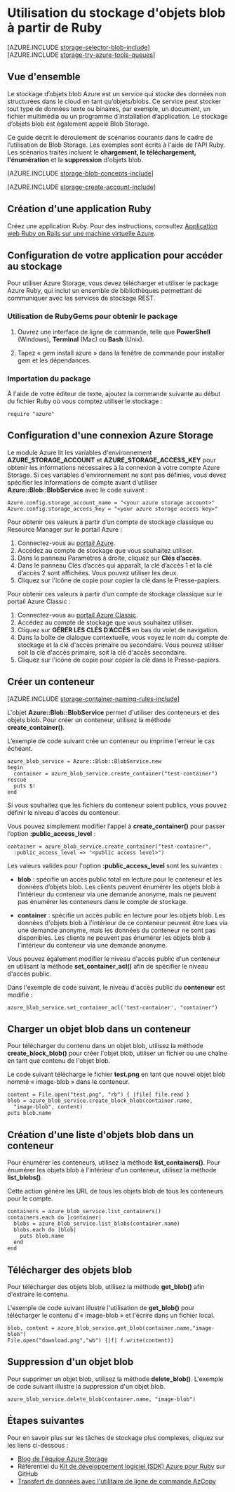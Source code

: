 <properties
	pageTitle="Utilisation du stockage d’objets blob à partir de Ruby | Microsoft Azure"
	description="Stockez des données non structurées dans le cloud avec Azure Blob Storage (stockage d’objets)."
	services="storage"
	documentationCenter="ruby"
	authors="rmcmurray"
	manager="wpickett"
	editor="tysonn"/>

<tags
	ms.service="storage"
	ms.workload="storage"
	ms.tgt_pltfrm="na"
	ms.devlang="ruby"
	ms.topic="article"
    ms.date="08/11/2016"
	ms.author="jwillis;robmcm"/>


# Utilisation du stockage d'objets blob à partir de Ruby

[AZURE.INCLUDE [storage-selector-blob-include](../../includes/storage-selector-blob-include.md)] <br/> [AZURE.INCLUDE [storage-try-azure-tools-queues](../../includes/storage-try-azure-tools-blobs.md)]

## Vue d'ensemble

Le stockage d’objets blob Azure est un service qui stocke des données non structurées dans le cloud en tant qu’objets/blobs. Ce service peut stocker tout type de données texte ou binaires, par exemple, un document, un fichier multimédia ou un programme d’installation d’application. Le stockage d’objets blob est également appelé Blob Storage.

Ce guide décrit le déroulement de scénarios courants dans le cadre de l’utilisation de Blob Storage. Les exemples sont écrits à l'aide de l'API Ruby. Les scénarios traités incluent le **chargement, le téléchargement, l'énumération** et la **suppression** d'objets blob.

[AZURE.INCLUDE [storage-blob-concepts-include](../../includes/storage-blob-concepts-include.md)]

[AZURE.INCLUDE [storage-create-account-include](../../includes/storage-create-account-include.md)]

## Création d'une application Ruby

Créez une application Ruby. Pour des instructions, consultez [Application web Ruby on Rails sur une machine virtuelle Azure](../virtual-machines/virtual-machines-linux-classic-ruby-rails-web-app.md).

## Configuration de votre application pour accéder au stockage

Pour utiliser Azure Storage, vous devez télécharger et utiliser le package Azure Ruby, qui inclut un ensemble de bibliothèques permettant de communiquer avec les services de stockage REST.

### Utilisation de RubyGems pour obtenir le package

1. Ouvrez une interface de ligne de commande, telle que **PowerShell** (Windows), **Terminal** (Mac) ou **Bash** (Unix).

2. Tapez « gem install azure » dans la fenêtre de commande pour installer gem et les dépendances.

### Importation du package

À l'aide de votre éditeur de texte, ajoutez la commande suivante au début du fichier Ruby où vous comptez utiliser le stockage :

	require "azure"

## Configuration d'une connexion Azure Storage

Le module Azure lit les variables d'environnement **AZURE\_STORAGE\_ACCOUNT** et **AZURE\_STORAGE\_ACCESS\_KEY** pour obtenir les informations nécessaires à la connexion à votre compte Azure Storage. Si ces variables d'environnement ne sont pas définies, vous devez spécifier les informations de compte avant d'utiliser **Azure::Blob::BlobService** avec le code suivant :

	Azure.config.storage_account_name = "<your azure storage account>"
	Azure.config.storage_access_key = "<your azure storage access key>"


Pour obtenir ces valeurs à partir d’un compte de stockage classique ou Resource Manager sur le portail Azure :

1. Connectez-vous au [portail Azure](https://portal.azure.com).
2. Accédez au compte de stockage que vous souhaitez utiliser.
3. Dans le panneau Paramètres à droite, cliquez sur **Clés d’accès**.
4. Dans le panneau Clés d’accès qui apparaît, la clé d’accès 1 et la clé d’accès 2 sont affichées. Vous pouvez utiliser les deux.
5. Cliquez sur l'icône de copie pour copier la clé dans le Presse-papiers.

Pour obtenir ces valeurs à partir d’un compte de stockage classique sur le portail Azure Classic :

1. Connectez-vous au [portail Azure Classic](https://manage.windowsazure.com).
2. Accédez au compte de stockage que vous souhaitez utiliser.
3. Cliquez sur **GÉRER LES CLÉS D’ACCÈS** en bas du volet de navigation.
4. Dans la boîte de dialogue contextuelle, vous voyez le nom du compte de stockage et la clé d'accès primaire ou secondaire. Vous pouvez utiliser soit la clé d'accès primaire, soit la clé d'accès secondaire.
5. Cliquez sur l'icône de copie pour copier la clé dans le Presse-papiers.

## Créer un conteneur

[AZURE.INCLUDE [storage-container-naming-rules-include](../../includes/storage-container-naming-rules-include.md)]

L'objet **Azure::Blob::BlobService** permet d'utiliser des conteneurs et des objets blob. Pour créer un conteneur, utilisez la méthode **create\_container()**.

L’exemple de code suivant crée un conteneur ou imprime l'erreur le cas échéant.

	azure_blob_service = Azure::Blob::BlobService.new
	begin
	  container = azure_blob_service.create_container("test-container")
	rescue
	  puts $!
	end

Si vous souhaitez que les fichiers du conteneur soient publics, vous pouvez définir le niveau d'accès du conteneur.

Vous pouvez simplement modifier l’appel à <strong>create\_container()</strong> pour passer l’option **:public\_access\_level** :

	container = azure_blob_service.create_container("test-container",
	  :public_access_level => "<public access level>")


Les valeurs valides pour l'option **:public\_access\_level** sont les suivantes :

* **blob** : spécifie un accès public total en lecture pour le conteneur et les données d’objets blob. Les clients peuvent énumérer les objets blob à l’intérieur du conteneur via une demande anonyme, mais ne peuvent pas énumérer les conteneurs dans le compte de stockage.

* **container** : spécifie un accès public en lecture pour les objets blob. Les données d'objets blob à l'intérieur de ce conteneur peuvent être lues via une demande anonyme, mais les données du conteneur ne sont pas disponibles. Les clients ne peuvent pas énumérer les objets blob à l'intérieur du conteneur via une demande anonyme.

Vous pouvez également modifier le niveau d'accès public d'un conteneur en utilisant la méthode **set\_container\_acl()** afin de spécifier le niveau d'accès public.

Dans l'exemple de code suivant, le niveau d'accès public du **conteneur** est modifié :

	azure_blob_service.set_container_acl('test-container', "container")

## Charger un objet blob dans un conteneur

Pour télécharger du contenu dans un objet blob, utilisez la méthode **create\_block\_blob()** pour créer l'objet blob, utiliser un fichier ou une chaîne en tant que contenu de l'objet blob.

Le code suivant télécharge le fichier **test.png** en tant que nouvel objet blob nommé « image-blob » dans le conteneur.

	content = File.open("test.png", "rb") { |file| file.read }
	blob = azure_blob_service.create_block_blob(container.name,
	  "image-blob", content)
	puts blob.name

## Création d'une liste d'objets blob dans un conteneur

Pour énumérer les conteneurs, utilisez la méthode **list\_containers()**. Pour énumérer les objets blob à l'intérieur d'un conteneur, utilisez la méthode **list\_blobs()**.

Cette action génère les URL de tous les objets blob de tous les conteneurs pour le compte.

	containers = azure_blob_service.list_containers()
	containers.each do |container|
	  blobs = azure_blob_service.list_blobs(container.name)
	  blobs.each do |blob|
	    puts blob.name
	  end
	end

## Télécharger des objets blob

Pour télécharger des objets blob, utilisez la méthode **get\_blob()** afin d'extraire le contenu.

L'exemple de code suivant illustre l'utilisation de **get\_blob()** pour télécharger le contenu d'« image-blob » et l'écrire dans un fichier local.

	blob, content = azure_blob_service.get_blob(container.name,"image-blob")
	File.open("download.png","wb") {|f| f.write(content)}

## Suppression d'un objet blob
Pour supprimer un objet blob, utilisez la méthode **delete\_blob()**. L'exemple de code suivant illustre la suppression d'un objet blob.

	azure_blob_service.delete_blob(container.name, "image-blob")

## Étapes suivantes

Pour en savoir plus sur les tâches de stockage plus complexes, cliquez sur les liens ci-dessous :

- [Blog de l'équipe Azure Storage](http://blogs.msdn.com/b/windowsazurestorage/)
- Référentiel du [Kit de développement logiciel (SDK) Azure pour Ruby](https://github.com/WindowsAzure/azure-sdk-for-ruby) sur GitHub
- [Transfert de données avec l'utilitaire de ligne de commande AzCopy](storage-use-azcopy.md)

<!---HONumber=AcomDC_0928_2016-->